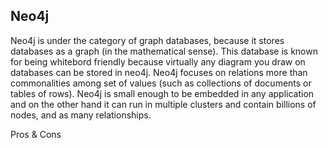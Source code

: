 ## Neo4j 

Neo4j is under the category of graph databases, because it stores databases as a graph (in the mathematical sense). 
This database is known for being whitebord friendly because virtually any diagram you draw on databases can be stored in neo4j.
Neo4j focuses on relations more than commonalities among set of values (such as collections of documents or tables of rows).
Neo4j is small enough to be embedded in any application and on the other hand it can run in multiple clusters and contain billions of nodes, and as many relationships.

Pros & Cons
